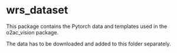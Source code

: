 # wrs_dataset

This package contains the Pytorch data and templates used in the o2ac_vision package.

The data has to be downloaded and added to this folder separately.
